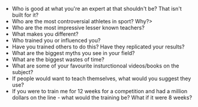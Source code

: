 - Who is good at what you're an expert at that shouldn't be? That isn't built for it?
- Who are the most controversial athletes in sport? Why?>
- Who are the most impressive lesser known teachers?
- What makes you different?
- Who trained you or influenced you?
- Have you trained others to do this? Have they replicated your results?
- What are the biggest myths you see in your field?
- What are the biggest wastes of time?
- What are some of your favourite insturctionoal videos/books on the subject?
- If people would want to teach themselves, what would you suggest they use?
- If you were to train me for 12 weeks for a competition and had a million dollars on the line - what would the training be? What if it were 8 weeks?